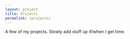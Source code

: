 ```yaml
---
layout: project
title: Projects
permalink: /projects/
---
```


A few of my projects. Slowly add stuff up if/when I get time.